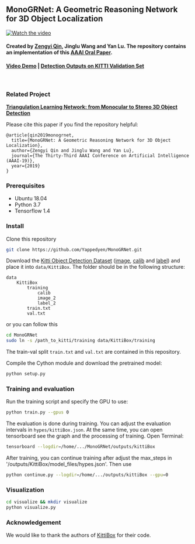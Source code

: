 ## MonoGRNet: A Geometric Reasoning Network for 3D Object Localization

[![Watch the video](demo.jpg)](https://cloud.tsinghua.edu.cn/f/194ddabfd05d4dc78b9f/)

#### Created by [Zengyi Qin](http://www.qinzy.tech/), Jinglu Wang and Yan Lu. The repository contains an implementation of this [AAAI Oral Paper](https://arxiv.org/abs/1811.10247).

#### [Video Demo](https://cloud.tsinghua.edu.cn/f/194ddabfd05d4dc78b9f/) | [Detection Outputs on KITTI Validation Set](https://cloud.tsinghua.edu.cn/f/57dbe05ad60b4e3c8e64/?dl=1)

<br/>

### Related Project
[**Triangulation Learning Network: from Monocular to Stereo 3D Object Detection**](https://github.com/Zengyi-Qin/TLNet)

Please cite this paper if you find the repository helpful:
```
@article{qin2019monogrnet, 
  title={MonoGRNet: A Geometric Reasoning Network for 3D Object Localization}, 
  author={Zengyi Qin and Jinglu Wang and Yan Lu},
  journal={The Thirty-Third AAAI Conference on Artificial Intelligence (AAAI-19)},
  year={2019}
}
```

### Prerequisites
- Ubuntu 18.04
- Python 3.7
- Tensorflow 1.4

### Install
Clone this repository
```bash
git clone https://github.com/Yappedyen/MonoGRNet.git
```

Download the [Kitti Object Detection Dataset](http://www.cvlibs.net/datasets/kitti/eval_object.php?obj_benchmark=3d) ([image](http://www.cvlibs.net/download.php?file=data_object_image_2.zip), [calib](http://www.cvlibs.net/download.php?file=data_object_calib.zip) and [label](http://www.cvlibs.net/download.php?file=data_object_label_2.zip)) and place it into `data/KittiBox`. The folder should be in the following structure:
```
data
    KittiBox
        training
            calib
            image_2
            label_2
        train.txt
        val.txt
```
or you can follow this
```bash
cd MonoGRNet
sudo ln -s /path_to_kitti/training data/KittiBox/training
```
The train-val split `train.txt` and `val.txt` are contained in this repository.
 
Compile the Cython module and download the pretrained model:
```bash
python setup.py
```

### Training and evaluation
Run the training script and specify the GPU to use:
```bash
python train.py --gpus 0
```
The evaluation is done during training. You can adjust the evaluation intervals in `hypes/kittiBox.json`.
At the same time, you can open tensorboard see the graph and the processing of training. Open Terminal:
```bash
tensorboard --logdir=/home/.../MonoGRNet/outputs/kittiBox
```

After training, you can continue training after adjust the max_steps in '/outputs/KittiBox/model_files/hypes.json'.
Then use 
```bash
python continue.py --logdir=/home/.../outputs/kittiBox --gpu=0
```
### Visualization
```bash
cd visualize && mkdir visualize
python visualize.py
```

### Acknowledgement
We would like to thank the authors of [KittiBox](https://github.com/MarvinTeichmann/KittiBox) for their code.


